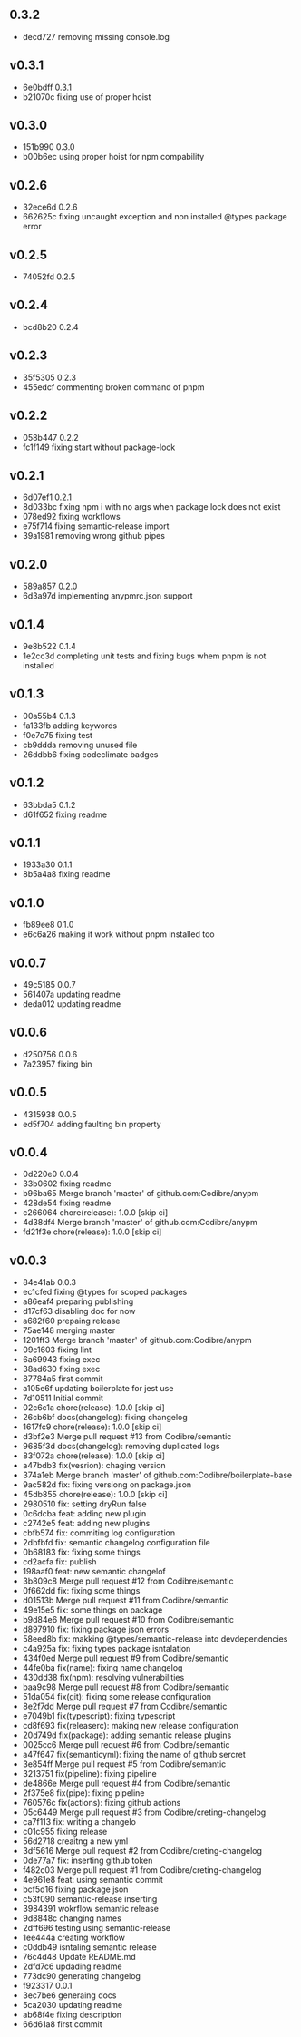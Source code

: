 
## 0.3.2
* decd727 removing missing console.log
## v0.3.1
* 6e0bdff 0.3.1
* b21070c fixing use of proper hoist
## v0.3.0
* 151b990 0.3.0
* b00b6ec using proper hoist for npm compability
## v0.2.6
* 32ece6d 0.2.6
* 662625c fixing uncaught exception and non installed @types package error
## v0.2.5
* 74052fd 0.2.5
## v0.2.4
* bcd8b20 0.2.4
## v0.2.3
* 35f5305 0.2.3
* 455edcf commenting broken command of pnpm
## v0.2.2
* 058b447 0.2.2
* fc1f149 fixing start without package-lock
## v0.2.1
* 6d07ef1 0.2.1
* 8d033bc fixing npm i with no args when package lock does not exist
* 078ed92 fixing workflows
* e75f714 fixing semantic-release import
* 39a1981 removing wrong github pipes
## v0.2.0
* 589a857 0.2.0
* 6d3a97d implementing anypmrc.json support
## v0.1.4
* 9e8b522 0.1.4
* 1e2cc3d completing unit tests and fixing bugs whem pnpm is not installed
## v0.1.3
* 00a55b4 0.1.3
* fa133fb adding keywords
* f0e7c75 fixing test
* cb9ddda removing unused file
* 26ddbb6 fixing codeclimate badges
## v0.1.2
* 63bbda5 0.1.2
* d61f652 fixing readme
## v0.1.1
* 1933a30 0.1.1
* 8b5a4a8 fixing readme
## v0.1.0
* fb89ee8 0.1.0
* e6c6a26 making it work without pnpm installed too
## v0.0.7
* 49c5185 0.0.7
* 561407a updating readme
* deda012 updating readme
## v0.0.6
* d250756 0.0.6
* 7a23957 fixing bin
## v0.0.5
* 4315938 0.0.5
* ed5f704 adding faulting bin property
## v0.0.4
* 0d220e0 0.0.4
* 33b0602 fixing readme
* b96ba65 Merge branch 'master' of github.com:Codibre/anypm
* 428de54 fixing readme
* c266064 chore(release): 1.0.0 [skip ci]
* 4d38df4 Merge branch 'master' of github.com:Codibre/anypm
* fd21f3e chore(release): 1.0.0 [skip ci]
## v0.0.3
* 84e41ab 0.0.3
* ec1cfed fixing @types for scoped packages
* a86eaf4 preparing publishing
* d17cf63 disabling doc for now
* a682f60 prepaing release
* 75ae148 merging master
* 1201ff3 Merge branch 'master' of github.com:Codibre/anypm
* 09c1603 fixing lint
* 6a69943 fixing exec
* 38ad630 fixing exec
* 87784a5 first commit
* a105e6f updating boilerplate for jest use
* 7d10511 Initial commit
* 02c6c1a chore(release): 1.0.0 [skip ci]
* 26cb6bf docs(changelog): fixing changelog
* 1617fc9 chore(release): 1.0.0 [skip ci]
* d3bf2e3 Merge pull request #13 from Codibre/semantic
* 9685f3d docs(changelog): removing duplicated logs
* 83f072a chore(release): 1.0.0 [skip ci]
* a47bdb3 fix(vesrion): chaging version
* 374a1eb Merge branch 'master' of github.com:Codibre/boilerplate-base
* 9ac582d fix: fixing versiong on package.json
* 45db855 chore(release): 1.0.0 [skip ci]
* 2980510 fix: setting dryRun false
* 0c6dcba feat: adding new plugin
* c2742e5 feat: adding new plugins
* cbfb574 fix: commiting log configuration
* 2dbfbfd fix: semantic changelog configuration file
* 0b68183 fix: fixing some things
* cd2acfa fix: publish
* 198aaf0 feat: new semantic changelof
* 3b809c8 Merge pull request #12 from Codibre/semantic
* 0f662dd fix: fixing some things
* d01513b Merge pull request #11 from Codibre/semantic
* 49e15e5 fix: some things on package
* b9d84e6 Merge pull request #10 from Codibre/semantic
* d897910 fix: fixing package json errors
* 58eed8b fix: makking @types/semantic-release into devdependencies
* c4a925a fix: fixing types package isntalation
* 434f0ed Merge pull request #9 from Codibre/semantic
* 44fe0ba fix(name): fixing name changelog
* 430dd38 fix(npm): resolving vulnerabilities
* baa9c98 Merge pull request #8 from Codibre/semantic
* 51da054 fix(git): fixing some release configuration
* 8e2f7dd Merge pull request #7 from Codibre/semantic
* e7049b1 fix(typescript): fixing typescript
* cd8f693 fix(releaserc): making new release configuration
* 20d749d fix(package): adding semantic release plugins
* 0025cc6 Merge pull request #6 from Codibre/semantic
* a47f647 fix(semanticyml): fixing the name of github sercret
* 3e854ff Merge pull request #5 from Codibre/semantic
* 3213751 fix(pipeline): fixing pipeline
* de4866e Merge pull request #4 from Codibre/semantic
* 2f375e8 fix(pipe): fixing pipeline
* 760576c fix(actions): fixing github actions
* 05c6449 Merge pull request #3 from Codibre/creting-changelog
* ca7f113 fix: writing a changelo
* c01c955 fixing release
* 56d2718 creaitng a new yml
* 3df5616 Merge pull request #2 from Codibre/creting-changelog
* 0de77a7 fix: inserting github token
* f482c03 Merge pull request #1 from Codibre/creting-changelog
* 4e961e8 feat: using semantic commit
* bcf5d16 fixing package json
* c53f090 semantic-release inserting
* 3984391 wokrflow semantic release
* 9d8848c changing names
* 2dff696 testing using semantic-release
* 1ee444a creating workflow
* c0ddb49 isntaling semantic release
* 76c4d48 Update README.md
* 2dfd7c6 updading readme
* 773dc90 generating changelog
* f923317 0.0.1
* 3ec7be6 generaing docs
* 5ca2030 updating readme
* ab68f4e fixing description
* 66d61a8 first commit
